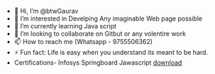 - 👋 Hi, I’m @btwGaurav
- 👀 I’m interested in Develping Any imaginable Web page possible
- 🌱 I’m currently learning Java script
- 💞️ I’m looking to collaborate on Gitbut or any volentire work
- 📫 How to reach me (Whatsapp - 9755506362)
- ⚡ Fun fact: Life is easy when you understand its meant to be hard.
-  Certifications- Infosys Springboard Jawascript
 [download](https://github.com/user-attachments/assets/addac567-f328-40f8-ae64-de62417bf1a7)

<!---
btwGaurav/btwGaurav is a ✨ special ✨ repository because its `README.md` (this file) appears on your GitHub profile.
You can click the Preview link to take a look at your changes.
--->
